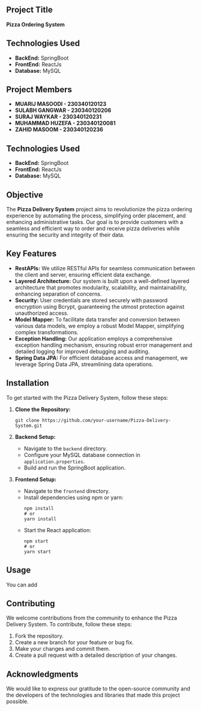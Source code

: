 ## Project Title
**Pizza Ordering System**

## Technologies Used
- **BackEnd:** SpringBoot
- **FrontEnd:** ReactJs
- **Database:** MySQL

## Project Members
- **MUARIJ MASOODI - 230340120123**
- **SULABH GANGWAR - 230340120206**
- **SURAJ WAYKAR - 230340120231**
- **MUHAMMAD HUZEFA - 230340120081**
- **ZAHID MASOOM - 230340120236**

## Technologies Used
- **BackEnd:** SpringBoot
- **FrontEnd:** ReactJs
- **Database:** MySQL

## Objective
The **Pizza Delivery System** project aims to revolutionize the pizza ordering experience by automating the process, simplifying order placement, and enhancing administrative tasks. Our goal is to provide customers with a seamless and efficient way to order and receive pizza deliveries while ensuring the security and integrity of their data.

## Key Features
- **RestAPIs:** We utilize RESTful APIs for seamless communication between the client and server, ensuring efficient data exchange.
- **Layered Architecture:** Our system is built upon a well-defined layered architecture that promotes modularity, scalability, and maintainability, enhancing separation of concerns.
- **Security:** User credentials are stored securely with password encryption using Bcrypt, guaranteeing the utmost protection against unauthorized access.
- **Model Mapper:** To facilitate data transfer and conversion between various data models, we employ a robust Model Mapper, simplifying complex transformations.
- **Exception Handling:** Our application employs a comprehensive exception handling mechanism, ensuring robust error management and detailed logging for improved debugging and auditing.
- **Spring Data JPA:** For efficient database access and management, we leverage Spring Data JPA, streamlining data operations.

## Installation
To get started with the Pizza Delivery System, follow these steps:

1. **Clone the Repository:**
   ```shell
   git clone https://github.com/your-username/Pizza-Delivery-System.git
   ```
2. **Backend Setup:**
   - Navigate to the `backend` directory.
   - Configure your MySQL database connection in `application.properties`.
   - Build and run the SpringBoot application.

3. **Frontend Setup:**
   - Navigate to the `frontend` directory.
   - Install dependencies using npm or yarn:
     ```shell
     npm install
     # or
     yarn install
     ```
   - Start the React application:
     ```shell
     npm start
     # or
     yarn start
     ```

## Usage
You can add
## Contributing
We welcome contributions from the community to enhance the Pizza Delivery System. To contribute, follow these steps:

1. Fork the repository.
2. Create a new branch for your feature or bug fix.
3. Make your changes and commit them.
4. Create a pull request with a detailed description of your changes.



## Acknowledgments
We would like to express our gratitude to the open-source community and the developers of the technologies and libraries that made this project possible.
